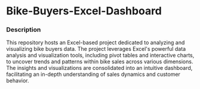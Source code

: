 # Bike-Buyers-Excel-Dashboard

### Description
This repository hosts an Excel-based project dedicated to analyzing and visualizing bike buyers data. The project leverages Excel's powerful data analysis and visualization tools, including pivot tables and interactive charts, to uncover trends and patterns within bike sales across various dimensions. The insights and visualizations are consolidated into an intuitive dashboard, facilitating an in-depth understanding of sales dynamics and customer behavior.

